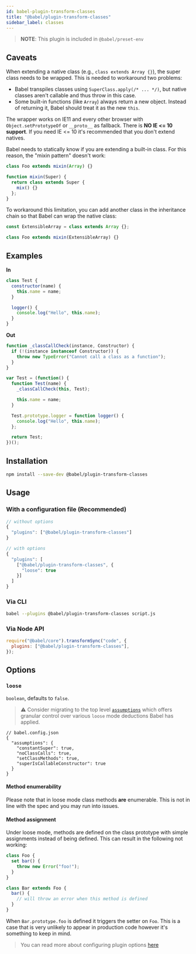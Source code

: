 ```yaml
---
id: babel-plugin-transform-classes
title: "@babel/plugin-transform-classes"
sidebar_label: classes
---
```


> **NOTE**: This plugin is included in `@babel/preset-env`

## Caveats

When extending a native class (e.g., `class extends Array {}`), the super class
needs to be wrapped. This is needed to workaround two problems:

- Babel transpiles classes using `SuperClass.apply(/* ... */)`, but native
  classes aren't callable and thus throw in this case.
- Some built-in functions (like `Array`) always return a new object. Instead of
  returning it, Babel should treat it as the new `this`.

The wrapper works on IE11 and every other browser with `Object.setPrototypeOf` or `__proto__` as fallback.
There is **NO IE <= 10 support**. If you need IE <= 10 it's recommended that you don't extend natives.

Babel needs to statically know if you are extending a built-in class. For this reason, the "mixin pattern" doesn't work:

```js
class Foo extends mixin(Array) {}

function mixin(Super) {
  return class extends Super {
    mix() {}
  };
}
```

To workaround this limitation, you can add another class in the inheritance chain so that Babel can wrap the native class:

```js
const ExtensibleArray = class extends Array {};

class Foo extends mixin(ExtensibleArray) {}
```

## Examples

**In**

```javascript
class Test {
  constructor(name) {
    this.name = name;
  }

  logger() {
    console.log("Hello", this.name);
  }
}
```

**Out**

```javascript
function _classCallCheck(instance, Constructor) {
  if (!(instance instanceof Constructor)) {
    throw new TypeError("Cannot call a class as a function");
  }
}

var Test = (function() {
  function Test(name) {
    _classCallCheck(this, Test);

    this.name = name;
  }

  Test.prototype.logger = function logger() {
    console.log("Hello", this.name);
  };

  return Test;
})();
```

## Installation

```sh
npm install --save-dev @babel/plugin-transform-classes
```

## Usage

### With a configuration file (Recommended)

```js
// without options
{
  "plugins": ["@babel/plugin-transform-classes"]
}

// with options
{
  "plugins": [
    ["@babel/plugin-transform-classes", {
      "loose": true
    }]
  ]
}
```

### Via CLI

```sh
babel --plugins @babel/plugin-transform-classes script.js
```

### Via Node API

```javascript
require("@babel/core").transformSync("code", {
  plugins: ["@babel/plugin-transform-classes"],
});
```

## Options

### `loose`

`boolean`, defaults to `false`.

> ⚠️ Consider migrating to the top level [`assumptions`](assumptions.md) which offers granular control over various `loose` mode deductions Babel has applied.

```jsonc
// babel.config.json
{
  "assumptions": {
    "constantSuper": true,
    "noClassCalls": true,
    "setClassMethods": true,
    "superIsCallableConstructor": true
  }
}
```

#### Method enumerability

Please note that in loose mode class methods **are** enumerable. This is not in line
with the spec and you may run into issues.

#### Method assignment

Under loose mode, methods are defined on the class prototype with simple assignments
instead of being defined. This can result in the following not working:

```javascript
class Foo {
  set bar() {
    throw new Error("foo!");
  }
}

class Bar extends Foo {
  bar() {
    // will throw an error when this method is defined
  }
}
```

When `Bar.prototype.foo` is defined it triggers the setter on `Foo`. This is a
case that is very unlikely to appear in production code however it's something
to keep in mind.

> You can read more about configuring plugin options [here](https://babeljs.io/docs/en/plugins#plugin-options)
